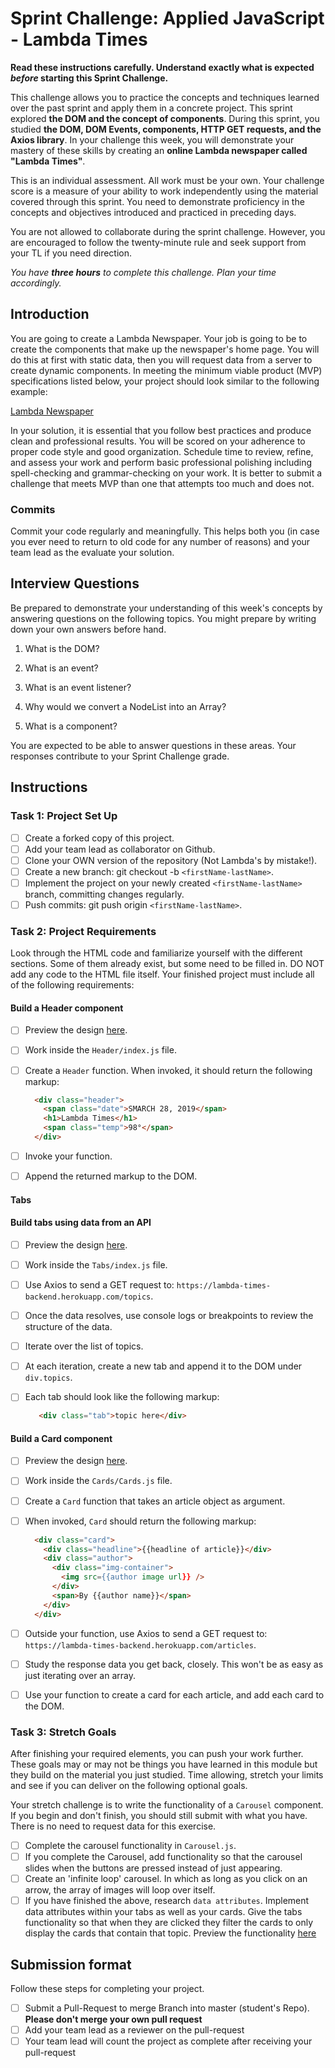 # Sprint Challenge: Applied JavaScript - Lambda Times

**Read these instructions carefully. Understand exactly what is expected _before_ starting this Sprint Challenge.**

This challenge allows you to practice the concepts and techniques learned over the past sprint and apply them in a concrete project. This sprint explored **the DOM and the concept of components**. During this sprint, you studied **the DOM, DOM Events, components, HTTP GET requests, and the Axios library**. In your challenge this week, you will demonstrate your mastery of these skills by creating an **online Lambda newspaper called "Lambda Times"**.

This is an individual assessment. All work must be your own. Your challenge score is a measure of your ability to work independently using the material covered through this sprint. You need to demonstrate proficiency in the concepts and objectives introduced and practiced in preceding days.

You are not allowed to collaborate during the sprint challenge. However, you are encouraged to follow the twenty-minute rule and seek support from your TL if you need direction.

_You have **three hours** to complete this challenge. Plan your time accordingly._

## Introduction

You are going to create a Lambda Newspaper. Your job is going to be to create the components that make up the newspaper's home page. You will do this at first with static data, then you will request data from a server to create dynamic components. In meeting the minimum viable product (MVP) specifications listed below, your project should look similar to the following example:

[Lambda Newspaper](./designs/design.png)

In your solution, it is essential that you follow best practices and produce clean and professional results. You will be scored on your adherence to proper code style and good organization. Schedule time to review, refine, and assess your work and perform basic professional polishing including spell-checking and grammar-checking on your work. It is better to submit a challenge that meets MVP than one that attempts too much and does not.

### Commits

Commit your code regularly and meaningfully. This helps both you (in case you ever need to return to old code for any number of reasons) and your team lead as the evaluate your solution.

## Interview Questions

Be prepared to demonstrate your understanding of this week's concepts by answering questions on the following topics. You might prepare by writing down your own answers before hand.

1. What is the DOM?

1. What is an event?

1. What is an event listener?

1. Why would we convert a NodeList into an Array?

1. What is a component?

You are expected to be able to answer questions in these areas. Your responses contribute to your Sprint Challenge grade.

## Instructions

### Task 1: Project Set Up

- [ ] Create a forked copy of this project.
- [ ] Add your team lead as collaborator on Github.
- [ ] Clone your OWN version of the repository (Not Lambda's by mistake!).
- [ ] Create a new branch: git checkout -b `<firstName-lastName>`.
- [ ] Implement the project on your newly created `<firstName-lastName>` branch, committing changes regularly.
- [ ] Push commits: git push origin `<firstName-lastName>`.

### Task 2: Project Requirements

Look through the HTML code and familiarize yourself with the different sections. Some of them already exist, but some need to be filled in. DO NOT add any code to the HTML file itself. Your finished project must include all of the following requirements:

#### Build a Header component

- [ ] Preview the design [here](./designs/header.png).
- [ ] Work inside the `Header/index.js` file.
- [ ] Create a `Header` function. When invoked, it should return the following markup:

  ```html
    <div class="header">
      <span class="date">SMARCH 28, 2019</span>
      <h1>Lambda Times</h1>
      <span class="temp">98°</span>
    </div>
  ```

- [ ] Invoke your function.
- [ ] Append the returned markup to the DOM.

#### Tabs

#### Build tabs using data from an API

- [ ] Preview the design [here](./designs/tabs.png).
- [ ] Work inside the `Tabs/index.js` file.
- [ ] Use Axios to send a GET request to: `https://lambda-times-backend.herokuapp.com/topics`.
- [ ] Once the data resolves, use console logs or breakpoints to review the structure of the data.
- [ ] Iterate over the list of topics.
- [ ] At each iteration, create a new tab and append it to the DOM under `div.topics`.
- [ ] Each tab should look like the following markup:

  ```html
     <div class="tab">topic here</div>
  ```

#### Build a Card component

- [ ] Preview the design [here](./designs/card.png).
- [ ] Work inside the `Cards/Cards.js` file.
- [ ] Create a `Card` function that takes an article object as argument.
- [ ] When invoked, `Card` should return the following markup:

  ```html
    <div class="card">
      <div class="headline">{{headline of article}}</div>
      <div class="author">
        <div class="img-container">
          <img src={{author image url}} />
        </div>
        <span>By {{author name}}</span>
      </div>
    </div>
  ```

- [ ] Outside your function, use Axios to send a GET request to: `https://lambda-times-backend.herokuapp.com/articles`.
- [ ] Study the response data you get back, closely. This won't be as easy as just iterating over an array.
- [ ] Use your function to create a card for each article, and add each card to the DOM.

### Task 3: Stretch Goals

After finishing your required elements, you can push your work further. These goals may or may not be things you have learned in this module but they build on the material you just studied. Time allowing, stretch your limits and see if you can deliver on the following optional goals.

Your stretch challenge is to write the functionality of a `Carousel` component. If you begin and don't finish, you should still submit with what you have. There is no need to request data for this exercise.

- [ ] Complete the carousel functionality in `Carousel.js`.
- [ ] If you complete the Carousel, add functionality so that the carousel slides when the buttons are pressed instead of just appearing.
- [ ] Create an 'infinite loop' carousel. In which as long as you click on an arrow, the array of images will loop over itself.
- [ ] If you have finished the above, research `data attributes`. Implement data attributes within your tabs as well as your cards. Give the tabs functionality so that when they are clicked they filter the cards to only display the cards that contain that topic. Preview the functionality [here](designs/stretch.gif)

## Submission format

Follow these steps for completing your project.

- [ ] Submit a Pull-Request to merge <firstName-lastName> Branch into master (student's  Repo). **Please don't merge your own pull request**
- [ ] Add your team lead as a reviewer on the pull-request
- [ ] Your team lead will count the project as complete after receiving your pull-request
